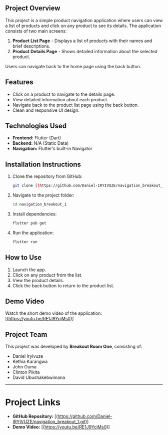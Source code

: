 ## Project Overview
This project is a simple product navigation application where users can view a list of products and click on any product to see its details. The application consists of two main screens:
1. **Product List Page** - Displays a list of products with their names and brief descriptions.
2. **Product Details Page** - Shows detailed information about the selected product.

Users can navigate back to the home page using the back button.

## Features
- Click on a product to navigate to the details page.
- View detailed information about each product.
- Navigate back to the product list page using the back button.
- Clean and responsive UI design.

## Technologies Used
- **Frontend:** Flutter (Dart)
- **Backend:** N/A (Static Data)
- **Navigation:** Flutter's built-in Navigator

## Installation Instructions
1. Clone the repository from GitHub:
   ```bash
   git clone [(https://github.com/Daniel-IRYIVUZE/navigation_breakout_1.git)]
   ```
2. Navigate to the project folder:
   ```bash
   cd navigation_breakout_1
   ```
3. Install dependencies:
   ```bash
   flutter pub get
   ```
4. Run the application:
   ```bash
   flutter run
   ```

## How to Use
1. Launch the app.
2. Click on any product from the list.
3. View the product details.
4. Click the back button to return to the product list.

## Demo Video
Watch the short demo video of the application:
[(https://youtu.be/RE1J9YcjMs0)]

## Project Team
This project was developed by **Breakout Room One**, consisting of:
- Daniel Iryivuze
- Kethia Karangwa
- John Ouma
- Clinton Pikita
- David Ubushakebwimana

---

# Project Links
- **GitHub Repository:** [(https://github.com/Daniel-IRYIVUZE/navigation_breakout_1.git)]
- **Demo Video:** [(https://youtu.be/RE1J9YcjMs0)]
